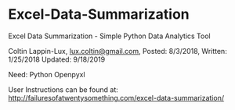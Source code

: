 # Excel-Data-Summarization
Excel Data Summarization - Simple Python Data Analytics Tool

Coltin Lappin-Lux, 
lux.coltin@gmail.com, 
Posted: 8/3/2018, 
Written: 1/25/2018
Updated: 9/18/2019

Need:
Python
Openpyxl

User Instructions can be found at:
http://failuresofatwentysomething.com/excel-data-summarization/
